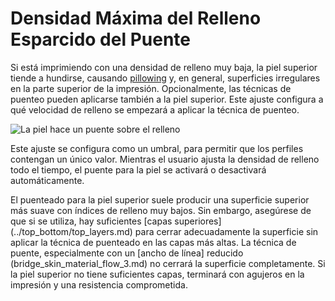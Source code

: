 Densidad Máxima del Relleno Esparcido del Puente
====
Si está imprimiendo con una densidad de relleno muy baja, la piel superior tiende a hundirse, causando [pillowing](../troubleshooting/pillowing.md) y, en general, superficies irregulares en la parte superior de la impresión. Opcionalmente, las técnicas de puenteo pueden aplicarse también a la piel superior. Este ajuste configura a qué velocidad de relleno se empezará a aplicar la técnica de puenteo.

<!--screenshot {
"image_path": "bridge_sparse_infill_max_density.png",
"models": [
    {
        "script": "stamp.scad",
        "transformation": ["scale(0.5)"]
    }
],
"layer": 108,
"settings": {
    "bridge_settings_enabled": true,
    "bridge_sparse_infill_max_density": 100
},
"camera_position": [58, 27, 104],
"colours": 64
}-->
![La piel hace un puente sobre el relleno](../images/bridge_sparse_infill_max_density.png)

Este ajuste se configura como un umbral, para permitir que los perfiles contengan un único valor. Mientras el usuario ajusta la densidad de relleno todo el tiempo, el puente para la piel se activará o desactivará automáticamente.

El puenteado para la piel superior suele producir una superficie superior más suave con índices de relleno muy bajos. Sin embargo, asegúrese de que si se utiliza, hay suficientes [capas superiores] (../top_bottom/top_layers.md) para cerrar adecuadamente la superficie sin aplicar la técnica de puenteado en las capas más altas. La técnica de puente, especialmente con un [ancho de línea] reducido (bridge_skin_material_flow_3.md) no cerrará la superficie completamente. Si la piel superior no tiene suficientes capas, terminará con agujeros en la impresión y una resistencia comprometida.